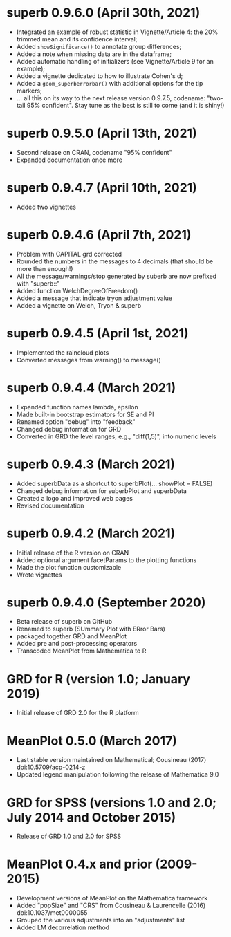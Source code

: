 
# superb 0.9.6.0 (April 30th, 2021)
* Integrated an example of robust statistic in Vignette/Article 4: 
   the 20% trimmed mean and its confidence interval;
* Added ``showSignificance()`` to annotate group differences;
* Added a note when missing data are in the dataframe;
* Added automatic handling of initializers (see Vignette/Article 9 for an example);
* Added a vignette dedicated to how to illustrate Cohen's d;
* Added a ``geom_superberrorbar()`` with additional options for the tip markers;
* ... all this on its way to the next release version 0.9.7.5, codename: 
   "two-tail 95% confident". Stay tune as the best is still to come (and it is shiny!)


# superb 0.9.5.0 (April 13th, 2021)

* Second release on CRAN, codename "95% confident"
* Expanded documentation once more


# superb 0.9.4.7 (April 10th, 2021)

* Added two vignettes


# superb 0.9.4.6 (April 7th, 2021)

* Problem with CAPITAL grd corrected
* Rounded the numbers in the messages to 4 decimals (that should be more than enough!)
* All the message/warnings/stop generated by suberb are now prefixed with "superb::"
* Added function WelchDegreeOfFreedom()
* Added a message that indicate tryon adjustment value
* Added a vignette on Welch, Tryon & superb


# superb 0.9.4.5 (April 1st, 2021)

* Implemented the raincloud plots
* Converted messages from warning() to message()


# superb 0.9.4.4 (March 2021)

* Expanded function names lambda, epsilon
* Made built-in bootstrap estimators for SE and PI
* Renamed option "debug" into "feedback"
* Changed debug information for GRD
* Converted in GRD the level ranges, e.g., "diff(1,5)", into numeric levels


# superb 0.9.4.3 (March 2021)

* Added superbData as a shortcut to superbPlot(... showPlot = FALSE)
* Changed debug information for suberbPlot and superbData
* Created a logo and improved web pages
* Revised documentation


# superb 0.9.4.2 (March 2021)

* Initial release of the R version on CRAN
* Added optional argument facetParams to the plotting functions
* Made the plot function customizable
* Wrote vignettes


# superb 0.9.4.0 (September 2020)

* Beta release of superb on GitHub
* Renamed to superb (SUmmary Plot with ERror Bars)
* packaged together GRD and MeanPlot
* Added pre and post-processing operators
* Transcoded MeanPlot from Mathematica to R


# GRD for R (version 1.0; January 2019)

* Initial release of GRD 2.0 for the R platform


# MeanPlot 0.5.0 (March 2017)

* Last stable version maintained on Mathematical; Cousineau (2017) doi:10.5709/acp-0214-z
* Updated legend manipulation following the release of Mathematica 9.0


# GRD for SPSS (versions 1.0 and 2.0; July 2014 and October 2015)

* Release of GRD 1.0 and 2.0 for SPSS


# MeanPlot 0.4.x and prior (2009-2015)

* Development versions of MeanPlot on the Mathematica framework 
* Added "popSize" and "CRS" from Cousineau & Laurencelle (2016) doi:10.1037/met0000055
* Grouped the various adjustments into an "adjustments" list
* Added LM decorrelation method

